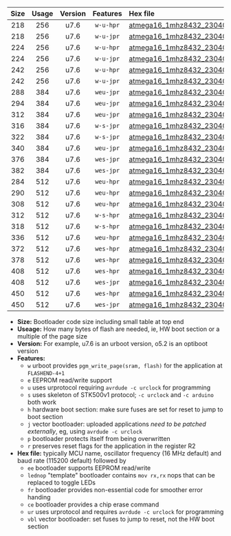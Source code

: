 |Size|Usage|Version|Features|Hex file|
|:-:|:-:|:-:|:-:|:--|
|218|256|u7.6|`w-u-hpr`|[atmega16_1mhz8432_230400bps_ur.hex](https://raw.githubusercontent.com/stefanrueger/urboot/main/atmega16_1mhz8432_230400bps_ur.hex)|
|218|256|u7.6|`w-u-jpr`|[atmega16_1mhz8432_230400bps_ur_vbl.hex](https://raw.githubusercontent.com/stefanrueger/urboot/main/atmega16_1mhz8432_230400bps_ur_vbl.hex)|
|224|256|u7.6|`w-u-hpr`|[atmega16_1mhz8432_230400bps_lednop_ur.hex](https://raw.githubusercontent.com/stefanrueger/urboot/main/atmega16_1mhz8432_230400bps_lednop_ur.hex)|
|224|256|u7.6|`w-u-jpr`|[atmega16_1mhz8432_230400bps_lednop_ur_vbl.hex](https://raw.githubusercontent.com/stefanrueger/urboot/main/atmega16_1mhz8432_230400bps_lednop_ur_vbl.hex)|
|242|256|u7.6|`w-u-hpr`|[atmega16_1mhz8432_230400bps_lednop_fr_ur.hex](https://raw.githubusercontent.com/stefanrueger/urboot/main/atmega16_1mhz8432_230400bps_lednop_fr_ur.hex)|
|242|256|u7.6|`w-u-jpr`|[atmega16_1mhz8432_230400bps_lednop_fr_ur_vbl.hex](https://raw.githubusercontent.com/stefanrueger/urboot/main/atmega16_1mhz8432_230400bps_lednop_fr_ur_vbl.hex)|
|288|384|u7.6|`weu-jpr`|[atmega16_1mhz8432_230400bps_ee_ur_vbl.hex](https://raw.githubusercontent.com/stefanrueger/urboot/main/atmega16_1mhz8432_230400bps_ee_ur_vbl.hex)|
|294|384|u7.6|`weu-jpr`|[atmega16_1mhz8432_230400bps_ee_lednop_ur_vbl.hex](https://raw.githubusercontent.com/stefanrueger/urboot/main/atmega16_1mhz8432_230400bps_ee_lednop_ur_vbl.hex)|
|312|384|u7.6|`weu-jpr`|[atmega16_1mhz8432_230400bps_ee_lednop_fr_ur_vbl.hex](https://raw.githubusercontent.com/stefanrueger/urboot/main/atmega16_1mhz8432_230400bps_ee_lednop_fr_ur_vbl.hex)|
|316|384|u7.6|`w-s-jpr`|[atmega16_1mhz8432_230400bps_vbl.hex](https://raw.githubusercontent.com/stefanrueger/urboot/main/atmega16_1mhz8432_230400bps_vbl.hex)|
|322|384|u7.6|`w-s-jpr`|[atmega16_1mhz8432_230400bps_lednop_vbl.hex](https://raw.githubusercontent.com/stefanrueger/urboot/main/atmega16_1mhz8432_230400bps_lednop_vbl.hex)|
|340|384|u7.6|`weu-jpr`|[atmega16_1mhz8432_230400bps_ee_lednop_fr_ce_ur_vbl.hex](https://raw.githubusercontent.com/stefanrueger/urboot/main/atmega16_1mhz8432_230400bps_ee_lednop_fr_ce_ur_vbl.hex)|
|376|384|u7.6|`wes-jpr`|[atmega16_1mhz8432_230400bps_ee_vbl.hex](https://raw.githubusercontent.com/stefanrueger/urboot/main/atmega16_1mhz8432_230400bps_ee_vbl.hex)|
|382|384|u7.6|`wes-jpr`|[atmega16_1mhz8432_230400bps_ee_lednop_vbl.hex](https://raw.githubusercontent.com/stefanrueger/urboot/main/atmega16_1mhz8432_230400bps_ee_lednop_vbl.hex)|
|284|512|u7.6|`weu-hpr`|[atmega16_1mhz8432_230400bps_ee_ur.hex](https://raw.githubusercontent.com/stefanrueger/urboot/main/atmega16_1mhz8432_230400bps_ee_ur.hex)|
|290|512|u7.6|`weu-hpr`|[atmega16_1mhz8432_230400bps_ee_lednop_ur.hex](https://raw.githubusercontent.com/stefanrueger/urboot/main/atmega16_1mhz8432_230400bps_ee_lednop_ur.hex)|
|308|512|u7.6|`weu-hpr`|[atmega16_1mhz8432_230400bps_ee_lednop_fr_ur.hex](https://raw.githubusercontent.com/stefanrueger/urboot/main/atmega16_1mhz8432_230400bps_ee_lednop_fr_ur.hex)|
|312|512|u7.6|`w-s-hpr`|[atmega16_1mhz8432_230400bps.hex](https://raw.githubusercontent.com/stefanrueger/urboot/main/atmega16_1mhz8432_230400bps.hex)|
|318|512|u7.6|`w-s-hpr`|[atmega16_1mhz8432_230400bps_lednop.hex](https://raw.githubusercontent.com/stefanrueger/urboot/main/atmega16_1mhz8432_230400bps_lednop.hex)|
|336|512|u7.6|`weu-hpr`|[atmega16_1mhz8432_230400bps_ee_lednop_fr_ce_ur.hex](https://raw.githubusercontent.com/stefanrueger/urboot/main/atmega16_1mhz8432_230400bps_ee_lednop_fr_ce_ur.hex)|
|372|512|u7.6|`wes-hpr`|[atmega16_1mhz8432_230400bps_ee.hex](https://raw.githubusercontent.com/stefanrueger/urboot/main/atmega16_1mhz8432_230400bps_ee.hex)|
|378|512|u7.6|`wes-hpr`|[atmega16_1mhz8432_230400bps_ee_lednop.hex](https://raw.githubusercontent.com/stefanrueger/urboot/main/atmega16_1mhz8432_230400bps_ee_lednop.hex)|
|408|512|u7.6|`wes-hpr`|[atmega16_1mhz8432_230400bps_ee_lednop_fr.hex](https://raw.githubusercontent.com/stefanrueger/urboot/main/atmega16_1mhz8432_230400bps_ee_lednop_fr.hex)|
|408|512|u7.6|`wes-jpr`|[atmega16_1mhz8432_230400bps_ee_lednop_fr_vbl.hex](https://raw.githubusercontent.com/stefanrueger/urboot/main/atmega16_1mhz8432_230400bps_ee_lednop_fr_vbl.hex)|
|450|512|u7.6|`wes-hpr`|[atmega16_1mhz8432_230400bps_ee_lednop_fr_ce.hex](https://raw.githubusercontent.com/stefanrueger/urboot/main/atmega16_1mhz8432_230400bps_ee_lednop_fr_ce.hex)|
|450|512|u7.6|`wes-jpr`|[atmega16_1mhz8432_230400bps_ee_lednop_fr_ce_vbl.hex](https://raw.githubusercontent.com/stefanrueger/urboot/main/atmega16_1mhz8432_230400bps_ee_lednop_fr_ce_vbl.hex)|

- **Size:** Bootloader code size including small table at top end
- **Useage:** How many bytes of flash are needed, ie, HW boot section or a multiple of the page size
- **Version:** For example, u7.6 is an urboot version, o5.2 is an optiboot version
- **Features:**
  + `w` urboot provides `pgm_write_page(sram, flash)` for the application at `FLASHEND-4+1`
  + `e` EEPROM read/write support
  + `u` uses urprotocol requiring `avrdude -c urclock` for programming
  + `s` uses skeleton of STK500v1 protocol; `-c urclock` and `-c arduino` both work
  + `h` hardware boot section: make sure fuses are set for reset to jump to boot section
  + `j` vector bootloader: uploaded applications *need to be patched externally*, eg, using `avrdude -c urclock`
  + `p` bootloader protects itself from being overwritten
  + `r` preserves reset flags for the application in the register R2
- **Hex file:** typically MCU name, oscillator frequency (16 MHz default) and baud rate (115200 default) followed by
  + `ee` bootloader supports EEPROM read/write
  + `lednop` "template" bootloader contains `mov rx,rx` nops that can be replaced to toggle LEDs
  + `fr` bootloader provides non-essential code for smoother error handing
  + `ce` bootloader provides a chip erase command
  + `ur` uses urprotocol and requires `avrdude -c urclock` for programming
  + `vbl` vector bootloader: set fuses to jump to reset, not the HW boot section
